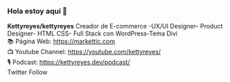 <picture>
 <source media="(prefers-color-scheme: dark)" srcset="https://markettic.com/wp-content/uploads/2020/06/rs-slider3-online.png)">
 <source media="(prefers-color-scheme: light)" srcset=" <source media="(prefers-color-scheme: dark)" srcset="https://markettic.com/wp-content/uploads/2020/06/rs-slider3-online.png)">

###  Hola estoy aquí 👋
**Kettyreyes/kettyreyes**
Creador de E-commerce -UX/UI Designer- Product Designer- HTML CSS- Full Stack con WordPress-Tema Divi<br>
📚 Página Web: https://markettic.com<br>
📺 Youtube Channel: https://youtube.com/kettyreyes/<br>
🎙️ Podcast: https://kettyreyes.dev/podcast/<br>
Twitter Follow <br>
